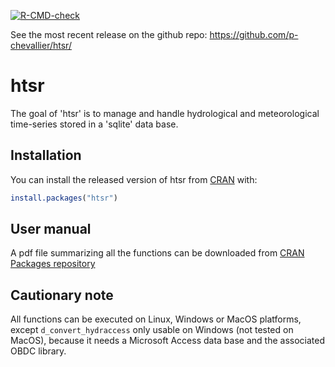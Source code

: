   <!-- badges: start -->
  [![R-CMD-check](https://github.com/p-chevallier/htsr/actions/workflows/R-CMD-check.yaml/badge.svg)](https://github.com/p-chevallier/htsr/actions/workflows/R-CMD-check.yaml)
  <!-- badges: end -->

See the most recent release on the github repo:
https://github.com/p-chevallier/htsr/

# htsr

The goal of 'htsr' is to manage and handle hydrological and meteorological time-series stored
in a 'sqlite' data base.

## Installation

You can install the released version of htsr from
[CRAN](https://CRAN.R-project.org) with:

``` r
install.packages("htsr")
```

## User manual

A pdf file summarizing all the functions can be downloaded from [CRAN Packages repository](https://cran.r-project.org/web/packages/htsr/index.html)

## Cautionary note

All functions can be executed on Linux, Windows or MacOS platforms, except `d_convert_hydraccess`  only
usable on Windows (not tested on MacOS), because it needs a Microsoft Access data base and the associated OBDC library.
